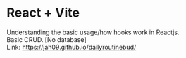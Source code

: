 # React + Vite


Understanding the basic usage/how hooks work in Reactjs. 
</br>
Basic CRUD. [No database]
</br>
Link: https://jah09.github.io/dailyroutinebud/

